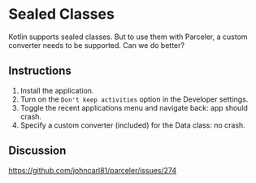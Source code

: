 # Sealed Classes

Kotlin supports sealed classes. But to use them with Parceler, a custom
converter needs to be supported. Can we do better?

## Instructions

1. Install the application.
2. Turn on the `Don't keep activities` option in the Developer settings.
3. Toggle the recent applications menu and navigate back: app should crash.
4. Specify a custom converter (included) for the Data class: no crash.

## Discussion

https://github.com/johncarl81/parceler/issues/274
